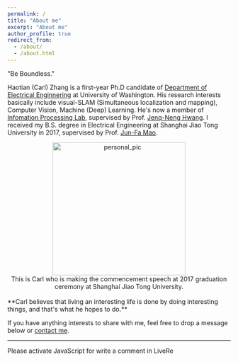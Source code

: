 ```yaml
---
permalink: /
title: "About me"
excerpt: "About me"
author_profile: true
redirect_from: 
  - /about/
  - /about.html
---
```


"Be Boundless."

Haotian (Carl) Zhang is a first-year Ph.D candidate of [Department of Electrical Enginnering](http://www.ee.washington.edu/) at University of Washington. His research interests basically include visual-SLAM (Simultaneous localization and mapping), Computer Vision, Machine (Deep) Learning. He's now a member of [Infomation Processing Lab](http://allison.ee.washington.edu/index.htm), supervised by Prof. [Jenq-Neng Hwang](http://allison.ee.washington.edu/hwang/). I received my B.S. degree in Electrical Engineering at Shanghai Jiao Tong University in 2017, supervised by Prof. [Jun-Fa Mao](http://english.seiee.sjtu.edu.cn/english/detail/842_765.htm).

<div align="center">
<img src="https://github.com/Haotian-Zhang/haotian-zhang.github.io/raw/master/images/personl_pic.jpg" height="300px" alt="personal_pic" > 
</div>
<center>This is Carl who is making the commencement speech at  2017 graduation ceremony at Shanghai Jiao Tong University.</center>
<br />
**Carl believes that living an interesting life is done by doing interesting things, and that's what he hopes to do.**

If you have anything interests to share with me, feel free to drop a message below or [contact me](haotiz@uw.edu).

<hr>
<!-- LiveRe City install code -->
<div id="lv-container" data-id="city" data-uid="MTAyMC8zNjQ3MC8xMzAwNQ==">
    <script type="text/javascript">
   (function(d, s) {
       var j, e = d.getElementsByTagName(s)[0];

       if (typeof LivereTower === 'function') { return; }

       j = d.createElement(s);
       j.src = 'https://cdn-city.livere.com/js/embed.dist.js';
       j.async = true;

       e.parentNode.insertBefore(j, e);
   })(document, 'script');
    </script>
<noscript> Please activate JavaScript for write a comment in LiveRe</noscript>
</div>
<!-- completed City install code -->
